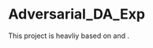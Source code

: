 # Adversarial_DA_Exp
This project is heavliy based on [](https://github.com/ZJULearning/MaxSquareLoss) and [](https://github.com/YangZhang4065/AdaptationSeg). 
